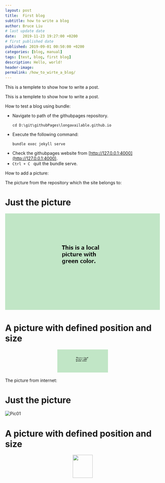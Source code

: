 ```yaml
---
layout: post
title:  First blog
subtitle: how to write a blog
author: Bruce Liu
# last update date
date:   2019-11-23 19:27:00 +0200
# first published date
published: 2019-09-01 00:50:00 +0200 
categories: [blog, manual]
tags: [test, blog, first blog]
description: Hello, world!
header-image: 
permalink: /how_to_wirte_a_blog/
---
```

This is a templete to show how to write a post.
<!--the above is the excerpt-->
<!--more-->
<!--the following is the text-->

This is a templete to show how to write a post.

How to test a blog using bundle:
- Navigate to path of the githubpages repository. 
	```
	cd D:\git\githubPages\longavailable.github.io
	```
- Execute the following command:
	```
	bundle exec jekyll serve
	```
- Check the githubpages website from [http://127.0.0.1:4000](http://127.0.0.1:4000).
- `Ctrl + C ` quit the bundle serve.


How to add a picture:

The picture from the repository which the site belongs to:
# Just the picture
![Pic01](/assets/pics/pic01_green_test.png)
# A picture with defined position and size
<div align="center"><img width="165" height="75" src="/assets/pics/pic01_green_test.png"/></div>

The picture from internet:
# Just the picture
![Pic01](https://raw.githubusercontent.com/mzlogin/mzlogin.github.io/master/images/posts/markdown/demo.png)
# A picture with defined position and size
<div align="center"><img width="65" height="75" src="https://raw.githubusercontent.com/mzlogin/mzlogin.github.io/master/images/posts/markdown/demo.png"/></div>



